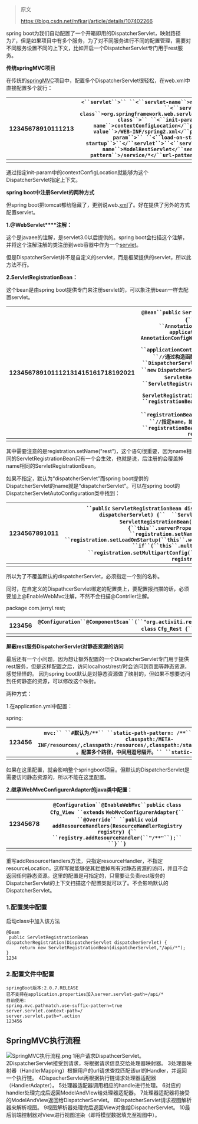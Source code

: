 > 原文
>
> https://blog.csdn.net/mfkarj/article/details/107402266

spring boot为我们自动配置了一个开箱即用的DispatcherServlet，映射路径为‘/'，但是如果项目中有多个服务，为了对不同服务进行不同的配置管理，需要对不同服务设置不同的上下文，比如开启一个DispatcherServlet专门用于rest服务。

**传统springMVC项目**

在传统的[springMVC](https://so.csdn.net/so/search?q=springMVC&spm=1001.2101.3001.7020)项目中，配置多个DispatcherServlet很轻松，在web.xml中直接配置多个就行：

| 12345678910111213 | `<``servlet``>`` ``<``servlet-name``>restServlet</``servlet-name``>`` ``<``servlet-class``>org.springframework.web.servlet.DispatcherServlet</``servlet-class``>`` ``<``init-param``>``  ``<``param-name``>contextConfigLocation</``param-name``>``  ``<``param-value``>/WEB-INF/spring2.xml</``param-value``>`` ``</``init-param``>`` ``<``load-on-startup``>1</``load-on-startup``>``</``servlet``>``<``servlet-mapping``>`` ``<``servlet-name``>ModelRestServlet</``servlet-name``>`` ``<``url-pattern``>/service/*</``url-pattern``>``</``servlet-mapping``>` |
| ----------------- | ------------------------------------------------------------ |
|                   |                                                              |

通过指定init-param中的contextConfigLocation就能够为这个DispatcherServlet指定上下文。

**spring boot中注册Servlet的两种方式**

但spring boot把tomcat都给隐藏了，更别说web.[xml](https://so.csdn.net/so/search?q=xml&spm=1001.2101.3001.7020)了。好在提供了另外的方式配置servlet。

**1.@WebServlet****注解：**

这个是javaee的注解，是servlet3.0以后提供的。spring boot会扫描这个注解，并将这个注解注解的类注册到web容器中作为一个[servlet](https://so.csdn.net/so/search?q=servlet&spm=1001.2101.3001.7020)。

但是DispatcherServlet并不是自定义的servlet，而是框架提供的servlet，所以此方法不行。

**2.ServletRegistrationBean：**

这个bean是由spring boot提供专门来注册servlet的，可以象注册bean一样去配置servlet。

 

| 123456789101112131415161718192021 | `@Bean``public` `ServletRegistrationBean restServlet(){`` ``//注解扫描上下文`` ``AnnotationConfigWebApplicationContext applicationContext``   ``= ``new` `AnnotationConfigWebApplicationContext();`` ``//base package`` ``applicationContext.scan(``"com.jerryl.rest"``);`` ``//通过构造函数指定dispatcherServlet的上下文`` ``DispatcherServlet rest_dispatcherServlet``   ``= ``new` `DispatcherServlet(applicationContext);` ` ``//用ServletRegistrationBean包装servlet`` ``ServletRegistrationBean registrationBean``   ``= ``new` `ServletRegistrationBean(rest_dispatcherServlet);`` ``registrationBean.setLoadOnStartup(``1``);`` ``//指定urlmapping`` ``registrationBean.addUrlMappings(``"/rest/*"``);`` ``//指定name，如果不指定默认为dispatcherServlet`` ``registrationBean.setName(``"rest"``);`` ``return` `registrationBean;``}` |
| --------------------------------- | ------------------------------------------------------------ |
|                                   |                                                              |

其中需要注意的是registration.setName("rest")，这个语句很重要，因为name相同的ServletRegistrationBean只有一个会生效，也就是说，后注册的会覆盖掉name相同的ServletRegistrationBean。

如果不指定，默认为“dispatcherServlet”而spring boot提供的DispatcherServlet的name就是“dispatcherServlet”。可以在spring boot的DispatcherServletAutoConfiguration类中找到：

| 1234567891011 | ` ``public` `ServletRegistrationBean dispatcherServletRegistration(DispatcherServlet dispatcherServlet) {``  ``ServletRegistrationBean registration = ``new` `ServletRegistrationBean(dispatcherServlet, ``new` `String[]{``this``.serverProperties.getServletMapping()});``  ``registration.setName(``"dispatcherServlet"``);``  ``registration.setLoadOnStartup(``this``.webMvcProperties.getServlet().getLoadOnStartup());``  ``if``(``this``.multipartConfig != ``null``) {``   ``registration.setMultipartConfig(``this``.multipartConfig);``  ``}` `  ``return` `registration;`` ``}``}` |
| ------------- | ------------------------------------------------------------ |
|               |                                                              |

所以为了不覆盖默认的dispatcherServlet，必须指定一个别的名称。

同时，在自定义的DispathcerServlet绑定的配置类上，要配置报扫描的话，必须要加上@EnableWebMvc注解，不然不会扫描@Contrller注解。

package com.jerryl.rest;

| 123456 | `@Configuration``@ComponentScan``(``"org.activiti.rest.service.api"``)``@EnableWebMvc``public` `class` `Cfg_Rest {``···``}` |
| ------ | ------------------------------------------------------------ |
|        |                                                              |

**屏蔽rest服务DispatcherServlet对静态资源的访问**

最后还有一个小问题，因为想让额外配置的一个DispatcherServlet专门用于提供rest服务，但是这样配置之后，访问localhost/rest/时会访问到页面等静态资源，感觉怪怪的。
因为spring boot默认是对静态资源做了映射的，但如果不想要访问到任何静态的资源，可以修改这个映射。

两种方式：

1.在application.yml中配置：

spring:

| 123456 | `mvc:`` ``#默认为/**`` ``static-path-pattern: /**``resources:`` ``#默认为classpath:/META-INF/resources/,classpath:/resources/,classpath:/static/,classpath:/public/ 。配置多个路径，中间用逗号隔开。`` ``static-locations:` |
| ------ | ------------------------------------------------------------ |
|        |                                                              |

如果在这里配置，就会影响整个springboot项目。但默认的DispatcherServlet是需要访问静态资源的，所以不能在这里配置。

**2.继承WebMvcConfigurerAdapter的java类中配置：**

| 12345678 | `@Configuration``@EnableWebMvc``public` `class` `Cfg_View ``extends` `WebMvcConfigurerAdapter{`` ``@Override`` ``public` `void` `addResourceHandlers(ResourceHandlerRegistry registry) {``  ``registry.addResourceHandler(``"/**"``);`` ``}``}` |
| -------- | ------------------------------------------------------------ |
|          |                                                              |

重写addResourceHandlers方法，只指定resourceHandler，不指定resourceLocation，这样写就能够使其拦截掉所有对静态资源的访问，并且不会返回任何静态资源。这里的配置是可指定的，只需要让负责rest服务的DispatcherServlet的上下文扫描这个配置类就可以了。不会影响默认的DispatcherServlet。





### 1.配置类中配置

启动class中加入该方法

```
@Bean  
 public ServletRegistrationBean dispatcherRegistration(DispatcherServlet dispatcherServlet) {  
     return new ServletRegistrationBean(dispatcherServlet,"/api/*");  
}  
1234
```

### 2.配置文件中配置

```
springBoot版本:2.0.7.RELEASE
已不支持在application.properties加入server.servlet-path=/api/*
目前使用:
spring.mvc.pathmatch.use-suffix-pattern=true
server.servlet.context-path=/
server.servlet.path=*.action
123456
```

## SpringMVC执行流程

![SpringMVC执行流程.png](https://img-blog.csdnimg.cn/20190603195914928.png?x-oss-process=image/watermark,type_ZmFuZ3poZW5naGVpdGk,shadow_10,text_aHR0cHM6Ly9ibG9nLmNzZG4ubmV0L2xlYXZlNDE3,size_16,color_FFFFFF,t_70)
1用户请求DispathcerServlet。
2DispatcherServlet接受到请求，将根据请求信息交给处理器映射器。
3处理器映射器（HandlerMapping）根据用户的url请求查找匹配该url的Handler，并返回一个执行链。
4DispacherServlet再根据执行链请求处理器适配器（HandlerAdapter）。
5处理器适配器调用相应的handle进行处理。
6对应的handler处理完成后返回ModelAndVIew给处理器适配器。
7处理器适配器将接受的ModelAndView返回给DispatcherServlet。
8DispatcherServlet请求视图解析器来解析视图。
9视图解析器处理完后返回View对象给DispacherServlet。
10最后前端控制器对View进行视图渲染（即将模型数据填充至视图中）。